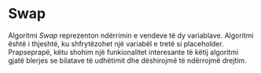 # Swap

Algoritmi *Swap* reprezenton ndërrimin e vendeve të dy variablave. Algoritmi është i thjeshtë, ku shfrytëzohet një variabël e tretë si placeholder. Prapseprapë, këtu shohim një funkionalitet interesante të këtij algoritmi gjatë blerjes se bilatave të udhëtimit dhe dëshirojmë të ndërrojmë drejtim.